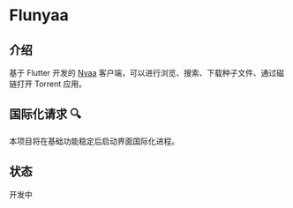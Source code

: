 # Flunyaa

## 介绍

基于 Flutter 开发的 [Nyaa](https://nyaa.si) 客户端，可以进行浏览、搜索、下载种子文件、通过磁链打开 Torrent 应用。

## 国际化请求 🔍

本项目将在基础功能稳定后启动界面国际化进程。

## 状态

开发中
